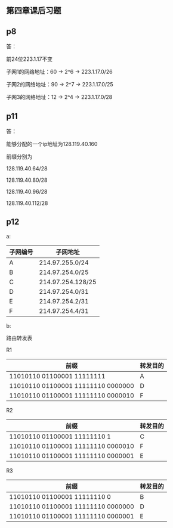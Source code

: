 ## 第四章课后习题

## p8

答：

前24位223.1.17不变

子网1的网络地址：60 -> 2^6 -> 223.1.17.0/26 

子网2的网络地址：90 -> 2^7 -> 223.1.17.0/25 

子网3的网络地址：12 -> 2^4 -> 223.1.17.0/28 

## p11

答：

能够分配的一个ip地址为128.119.40.160

前缀分别为

128.119.40.64/28

128.119.40.80/28

128.119.40.96/28

128.119.40.112/28

## p12

a:

| 子网编号 | 子网地址          |
| -------- | ----------------- |
| A        | 214.97.255.0/24   |
| B        | 214.97.254.0/25   |
| C        | 214.97.254.128/25 |
| D        | 214.97.254.0/31   |
| E        | 214.97.254.2/31   |
| F        | 214.97.254.4/31   |

b:

路由转发表

R1

| 前缀                               | 转发目的 |
| ---------------------------------- | -------- |
| 11010110 01100001 11111111         | A        |
| 11010110 01100001 11111110 0000000 | D        |
| 11010110 01100001 11111110 0000010 | F        |

R2

| 前缀                               | 转发目的 |
| ---------------------------------- | -------- |
| 11010110 01100001 11111110 1       | C        |
| 11010110 01100001 11111110 0000010 | F        |
| 11010110 01100001 11111110 0000001 | E        |

R3

| 前缀                               | 转发目的 |
| ---------------------------------- | -------- |
| 11010110 01100001 11111110 0       | B        |
| 11010110 01100001 11111110 0000000 | D        |
| 11010110 01100001 11111110 0000001 | E        |

